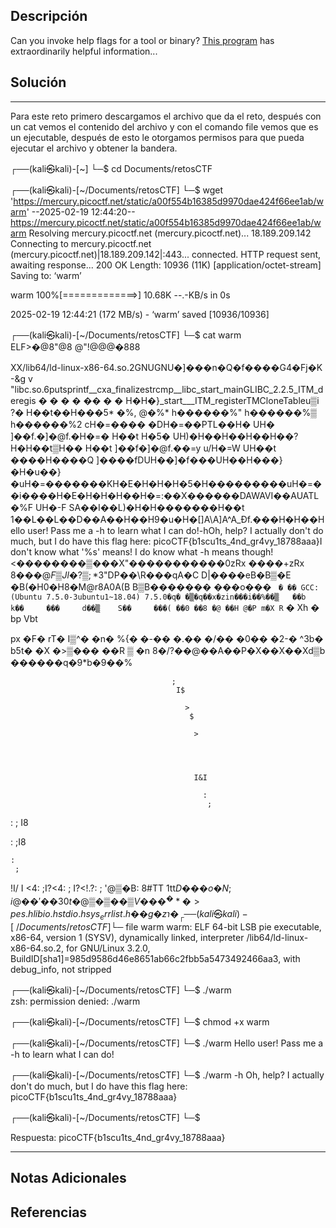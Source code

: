 
## Descripción

Can you invoke help flags for a tool or binary? [This program](https://mercury.picoctf.net/static/a00f554b16385d9970dae424f66ee1ab/warm) has extraordinarily helpful information...
## Solución

***
Para este reto primero descargamos el archivo que da el reto, después con un cat vemos el contenido del archivo y con el comando file vemos que es un ejecutable, después de esto le otorgamos permisos para que pueda ejecutar el archivo y obtener la bandera. 

┌──(kali㉿kali)-[~]
└─$ cd Documents/retosCTF 
                                                                        
┌──(kali㉿kali)-[~/Documents/retosCTF]
└─$ wget 'https://mercury.picoctf.net/static/a00f554b16385d9970dae424f66ee1ab/warm'
--2025-02-19 12:44:20--  https://mercury.picoctf.net/static/a00f554b16385d9970dae424f66ee1ab/warm
Resolving mercury.picoctf.net (mercury.picoctf.net)... 18.189.209.142
Connecting to mercury.picoctf.net (mercury.picoctf.net)|18.189.209.142|:443... connected.
HTTP request sent, awaiting response... 200 OK
Length: 10936 (11K) [application/octet-stream]
Saving to: ‘warm’

warm              100%[=============>]  10.68K  --.-KB/s    in 0s      

2025-02-19 12:44:21 (172 MB/s) - ‘warm’ saved [10936/10936]

                                                                        
┌──(kali㉿kali)-[~/Documents/retosCTF]
└─$ cat warm                                     
ELF>�@8"@8      @"!@@@�888

 XX/lib64/ld-linux-x86-64.so.2GNUGNU�]���n�Q�f����G4�Fj�K 
                                                          -&g v "libc.so.6putsprintf__cxa_finalizestrcmp__libc_start_mainGLIBC_2.2.5_ITM_deregis � � � � �� � � H�H�}_start___ITM_registerTMCloneTableu▒i       ?�
 H��t��H���5*
 �%,
 @�%*
 h������%"
 h������%▒
 h������%2
cH�=���� �DH�=��PTL��H�
 UH�
]��f.�]�@f.�H�=� H��t    H�5�    UH)�H��H��H��H��?H�H��t▒H��     H��t
                                                                     ]��f�]�@f.��=y      u/H�=W  UH��t
����H����Q       ]����fDUH��]�f���UH��H���}�H�u��}�uH�=�������KH�E�H�H�H�5�H���������uH�=��i����H�E�H�H�H��H�=:��X������DAWAVI��AUATL�%F UH�-F SA��I��L)�H�H�������H��t 1��L��L��D��A��H��H9�u�H�[]A\A]A^A_Ðf.���H�H��Hello user! Pass me a -h to learn what I can do!-hOh, help? I actually don't do much, but I do have this flag here: picoCTF{b1scu1ts_4nd_gr4vy_18788aaa}I don't know what '%s' means! I do know what -h means though!
<��������▒���X"�����������0zRx
                             ����+zRx
                                    $8���@F▒J
l                                            �?▒;*3$"DP��\R���qA�C
D|����eB�B▒�E �B(�H0�H8�M@r8A0A(B B▒B�������
���o���                                     `
�
 �� GCC: (Ubuntu 7.5.0-3ubuntu1~18.04) 7.5.0�q�
                                               �▒�q��x�zin���i��%��▒   ��b      k��     ���     d��▒    S��     ���(
��0
��8
�@
��H
@�P
m�X
R`
�
Xh
�
 bp
Vbt

px
�F�
rT�
I▒^�
�n�
%{�
�-��
�.��
�/��
�0��
�2-�
^3b�
b5t�
�X  �>▒���      ��R
▒         �n
8�/?��@��A��P�X��X��Xd▒b
                        ������q�9*b�9��%

                                        ;
                                         I$

                                           >
                                            $

                                             >
                                              



                                             I&I

                                               :
                                                ;
:
 ;
  I8

:
 ;I8

    :
     ;

!I/   I
   <4:
      ;I?<4:
            ;
             I?<!.?:
                    ;
                     '@▒�B:
8#TT 1tt$D���o�N           ;
i@��'��30t�@▒� ▒��▒V���^�*� >                                                                        pes.hlibio.hstdio.hsys_errlist.h   ��g�zɿ�_┌──(kali㉿kali)-[~/Documents/retosCTF]
└─$ file warm
warm: ELF 64-bit LSB pie executable, x86-64, version 1 (SYSV), dynamically linked, interpreter /lib64/ld-linux-x86-64.so.2, for GNU/Linux 3.2.0, BuildID[sha1]=985d9586d46e8651ab66c2fbb5a5473492466aa3, with debug_info, not stripped
                                                                        
┌──(kali㉿kali)-[~/Documents/retosCTF]
└─$ ./warm                 
zsh: permission denied: ./warm
                                                                        
┌──(kali㉿kali)-[~/Documents/retosCTF]
└─$ chmod +x warm                 
                                                                        
┌──(kali㉿kali)-[~/Documents/retosCTF]
└─$ ./warm
Hello user! Pass me a -h to learn what I can do!
                                                                        
┌──(kali㉿kali)-[~/Documents/retosCTF]
└─$ ./warm -h
Oh, help? I actually don't do much, but I do have this flag here: picoCTF{b1scu1ts_4nd_gr4vy_18788aaa}
                                                                        
┌──(kali㉿kali)-[~/Documents/retosCTF]
└─$ 

Respuesta: picoCTF{b1scu1ts_4nd_gr4vy_18788aaa}

***
## Notas Adicionales

## Referencias
